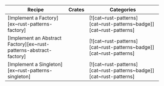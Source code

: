 | Recipe | Crates | Categories |
|--------|--------|------------|
| [Implement a Factory][ex~rust-patterns-factory] | | [![cat~rust-patterns][cat~rust-patterns~badge]][cat~rust-patterns] |
| [Implement an Abstract Factory][ex~rust-patterns-abstract-factory] | | [![cat~rust-patterns][cat~rust-patterns~badge]][cat~rust-patterns] |
| [Implement a Singleton][ex~rust-patterns-singleton] | | [![cat~rust-patterns][cat~rust-patterns~badge]][cat~rust-patterns] |
